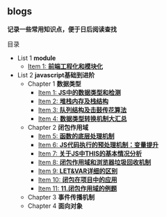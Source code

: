 ## blogs
**记录一些常用知识点，便于日后阅读查找**

目录
+ List 1 **module**
  + [Item 1: **前端工程化和模块化**](module/module.md)
+ List 2 **javascript基础到进阶**
  +  Chapter 1 **数据类型**
     + [Item 1: **JS中的数据类型和检测**](javascript/1.JS中的数据类型和检测.md)
     + [Item 2: **堆栈内存及栈结构**](javascript/2.堆栈内存及栈结构.md)
     + [Item 3: **队列结构及击鼓传花算法**](javascript/3.队列结构及击鼓传花算法.md)
     + [Item 4: **数据类型转换机制大汇总**](javascript/4.数据类型转换机制大汇总.md)
  + Chapter 2 **闭包作用域**
    + [Item 5: **函数的底层处理机制**](javascript/5.函数的底层处理机制.md)
    + [Item 6: **JS代码执行的预处理机制：变量提升**](javascript/6.JS代码执行的预处理机制"变量提升".md)
    + [Item 7: **关于JS中THIS的基本情况分析**](javascript/7.关于JS中THIS的基本情况分析.md)
    + [Item 8: **闭包作用域和浏览器垃圾回收机制**](javascript/8.闭包作用域和浏览器垃圾回收机制.md)
    + [Item 9: **LET&VAR详细的区别**](javascript/9.LET&VAR详细的区别.md)
    + [Item 10: **闭包在项目中的应用**](javascript/10.闭包在项目中的应用.md)
    + [Item 11: **11.闭包作用域的例题**](javascript/11.闭包作用域的例题.md)
  + Chapter 3 **事件传播机制**
  + Chapter 4 **面向对象**